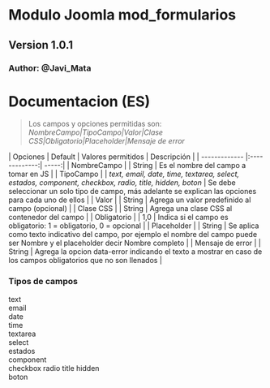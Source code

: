 # Modulo Joomla mod_formularios
## Version 1.0.1
### Author: @Javi_Mata

# Documentacion (ES)
> Los campos y opciones permitidas son:  
> *NombreCampo|TipoCampo|Valor|Clase CSS|Obligatorio|Placeholder|Mensaje de error*


| Opciones      | Default       | Valores permitidos | Descripción |
| ------------- |:-------------:| -----:|
| NombreCampo   | | String | Es el nombre del campo a tomar en JS |
| TipoCampo     | | *text, email, date, time, textarea, select, estados, component, checkbox, radio, title, hidden, boton* | Se debe seleccionar un solo tipo de campo, más adelante se explican las opciones para cada uno de ellos |
| Valor | | String | Agrega un valor predefinido al campo (opcional) |
| Clase CSS | | String | Agrega una clase CSS al contenedor del campo |
| Obligatorio | | 1,0 | Indica si el campo es obligatorio: 1 = obligatorio, 0 = opcional |
| Placeholder | | String | Se aplica como texto indicativo del campo, por ejemplo el nombre del campo puede ser Nombre y el placeholder decir Nombre completo |
| Mensaje de error | | String | Agrega la opcion data-error indicando el texto a mostrar en caso de los campos obligatorios que no son llenados |

### Tipos de campos
text  
email  
date  
time  
textarea  
select  
estados  
component  
checkbox 
radio 
title 
hidden  
boton  